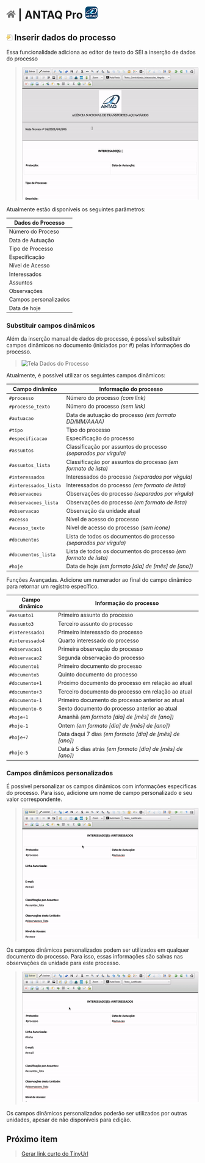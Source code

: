 # [![Home](../img/home.png)](../) |  ANTAQ Pro ![Icone](../img/icon-32.png)

## ![ANTAQ Pro Dados do Processo](../img/icon-dadosprocesso.png) Inserir dados do processo

Essa funcionalidade adiciona ao editor de texto do SEI a inserção de dados do processo

> ![Tela Dados do Processo](../img/tela-dadosprocesso-1.gif) 

Atualmente estão disponíveis os seguintes parâmetros: 

|  Dados do Processo  |
| ------------------- | 
|  Número do Proceso |
|  Data de Autuação |
|  Tipo de Processo |
|  Especificação |
|  Nível de Acesso |
|  Interessados |
|  Assuntos |
|  Observações |
| Campos personalizados |
|  Data de hoje |

### Substituir campos dinâmicos

Além da inserção manual de dados do processo, é possível substituir campos dinâmicos no documento (iniciados por #) pelas informações do processo.

> ![Tela Dados do Processo](../img/tela-dadosprocesso1.gif) 

Atualmente, é possível utilizar os seguintes campos dinâmicos:

|  Campo dinâmico  | Informação do processo |
| ------------------- | ------------------- | 
| `#processo`  |  Número do processo _(com link)_ |
| `#processo_texto`  |  Número do processo _(sem link)_ |
| `#autuacao`  |  Data de autuação do processo _(em formato DD/MM/AAAA)_ |
| `#tipo`  |  Tipo do processo |
| `#especificacao`  |  Especificação do processo |
| `#assuntos`  |  Classificação por assuntos do processo _(separados por vírgula)_ |
| `#assuntos_lista`  |  Classificação por assuntos do processo _(em formato de lista)_ |
| `#interessados`  |  Interessados do processo _(separados por vírgula)_ |
| `#interessados_lista`  |  Interessados do processo _(em formato de lista)_ |
| `#observacoes`  |  Observações do processo _(separados por vírgula)_ |
| `#observacoes_lista`  |  Observações do processo _(em formato de lista)_ |
| `#observacao`  |  Observação da unidade atual |
| `#acesso`  |  Nível de acesso do processo |
| `#acesso_texto`  |  Nível de acesso do processo _(sem ícone)_ |
| `#documentos`  |  Lista de todos os documentos do processo _(separados por vírgula)_ |
| `#documentos_lista`  |  Lista de todos os documentos do processo _(em formato de lista)_ |
| `#hoje`  |  Data de hoje _(em formato [dia] de [mês] de [ano])_ |

Funções Avançadas. Adicione um numerador ao final do campo dinâmico para retornar um registro específico.

|  Campo dinâmico  | Informação do processo |
| ------------------- | ------------------- | 
| `#assunto1`  |  Primeiro assunto do processo |
| `#assunto3`  |  Terceiro assunto do processo |
| `#interessado1`  |  Primeiro interessado do processo |
| `#interessado4`  |  Quarto interessado do processo |
| `#observacao1`  |  Primeira observação do processo |
| `#observacao2`  |  Segunda observação do processo |
| `#documento1`  |  Primeiro documento do processo |
| `#documento5`  |  Quinto documento do processo |
| `#documento+1`  |  Próximo documento do processo em relação ao atual |
| `#documento+3`  |  Terceiro documento do processo em relação ao atual |
| `#documento-1`  |  Primeiro documento do processo anterior ao atual |
| `#documento-6`  |  Sexto documento do processo anterior ao atual |
| `#hoje+1`  |  Amanhã _(em formato [dia] de [mês] de [ano])_ |
| `#hoje-1`  |  Ontem _(em formato [dia] de [mês] de [ano])_ |
| `#hoje+7`  |  Data daqui 7 dias _(em formato [dia] de [mês] de [ano])_ |
| `#hoje-5`  |  Data à 5 dias atrás _(em formato [dia] de [mês] de [ano])_ |


### Campos dinâmicos personalizados

É possível personalizar os campos dinâmicos com informações específicas do processo.
Para isso, adicione um nome de campo personalizado e seu valor correspondente.

> ![Tela Dados do Processo](../img/tela-dadosprocesso2.gif) 

Os campos dinâmicos personalizados podem ser utilizados em qualquer documento do processo. Para isso, essas informações são salvas nas observações da unidade para este processo.

> ![Tela Dados do Processo](../img/tela-dadosprocesso3.gif) 

Os campos dinâmicos personalizados poderão ser utilizados por outras unidades, apesar de não disponíveis para edição.

## Próximo item

> [Gerar link curto do TinyUrl](./LINKCURTO.md)
